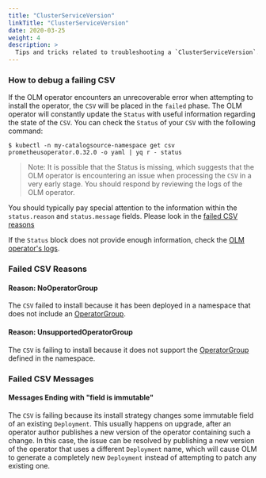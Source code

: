 ```yaml
---
title: "ClusterServiceVersion"
linkTitle: "ClusterServiceVersion"
date: 2020-03-25
weight: 4
description: >
  Tips and tricks related to troubleshooting a `ClusterServiceVersion`.
---
```


### How to debug a failing CSV

If the OLM operator encounters an unrecoverable error when attempting to install the operator, the `CSV` will be placed in the `failed` phase. The OLM operator will constantly update the `Status` with useful information regarding the state of the `CSV`. You can check the `Status` of your `CSV` with the following command:

`$ kubectl -n my-catalogsource-namespace get csv prometheusoperator.0.32.0 -o yaml | yq r - status`

>Note: It is possible that the Status is missing, which suggests that the OLM operator is encountering an issue when processing the `CSV` in a very early stage. You should respond by reviewing the logs of the OLM operator.

You should typically pay special attention to the information within the `status.reason` and `status.message` fields. Please look in the [failed CSV reasons](#failed-csv-reasons)

If the `Status` block does not provide enough information, check the [OLM operator's logs](/docs/tasks/troubleshooting/olm-and-catalog-operators/#how-to-view-the-olm-operator-logs).

### Failed CSV Reasons

#### Reason: NoOperatorGroup

The `CSV` failed to install because it has been deployed in a namespace that does not include an [OperatorGroup](/docs/concepts/crds/operatorgroup/).

#### Reason: UnsupportedOperatorGroup

The `CSV` is failing to install because it does not support the [OperatorGroup](/docs/concepts/crds/operatorgroup/) defined in the namespace.

### Failed CSV Messages

#### Messages Ending with "field is immutable"

The `CSV` is failing because its install strategy changes some immutable field of an existing `Deployment`. This usually happens on upgrade, after an operator author publishes a new version of the operator containing such a change. In this case, the issue can be resolved by publishing a new version of the operator that uses a different `Deployment` name, which will cause OLM to generate a completely new `Deployment` instead of attempting to patch any existing one.